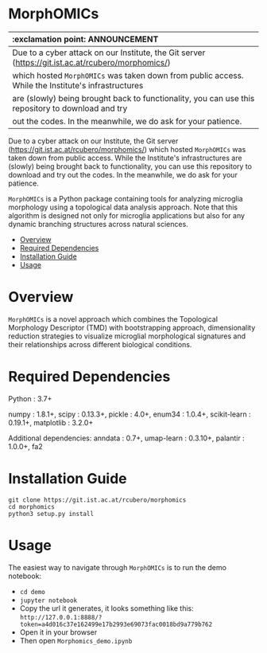 # MorphOMICs

| :exclamation point: ANNOUNCEMENT                                                                   |
|:---------------------------------------------------------------------------------------------------|
| Due to a cyber attack on our Institute, the Git server (https://git.ist.ac.at/rcubero/morphomics/) |
| which hosted `MorphOMICs` was taken down from public access. While the Institute's infrastructures |
| are (slowly) being brought back to functionality, you can use this repository to download and try  |
| out the codes. In the meanwhile, we do ask for your patience.                                      |

Due to a cyber attack on our Institute, the Git server (https://git.ist.ac.at/rcubero/morphomics/) which hosted `MorphOMICs` was taken down from public access. While the Institute's infrastructures are (slowly) being brought back to functionality, you can use this repository to download and try out the codes. In the meanwhile, we do ask for your patience.

`MorphOMICs` is a Python package containing tools for analyzing microglia morphology using a topological data analysis approach. Note that this algorithm is designed not only for microglia applications but also for any dynamic branching structures across natural sciences.

- [Overview](#overview)
- [Required Dependencies](#required-dependencies)
- [Installation Guide](#installation-guide)
- [Usage](#usage)

# Overview
`MorphOMICs` is a novel approach which combines the Topological Morphology Descriptor (TMD) with bootstrapping approach, dimensionality reduction strategies to visualize microglial morphological signatures and their relationships across different biological conditions.


# Required Dependencies
Python : 3.7+

numpy : 1.8.1+, scipy : 0.13.3+, pickle : 4.0+, enum34 : 1.0.4+, scikit-learn : 0.19.1+, matplotlib : 3.2.0+

Additional dependencies:
anndata : 0.7+, umap-learn : 0.3.10+, palantir : 1.0.0+, fa2

# Installation Guide
```
git clone https://git.ist.ac.at/rcubero/morphomics
cd morphomics
python3 setup.py install
```

# Usage
The easiest way to navigate through `MorphOMICs` is to run the demo notebook:
  - `cd demo`
  - `jupyter notebook`
  - Copy the url it generates, it looks something like this: `http://127.0.0.1:8888/?token=a4d016c37e162499e17b2993e69073fac0018bd9a779b762`
  - Open it in your browser
  - Then open `Morphomics_demo.ipynb`
